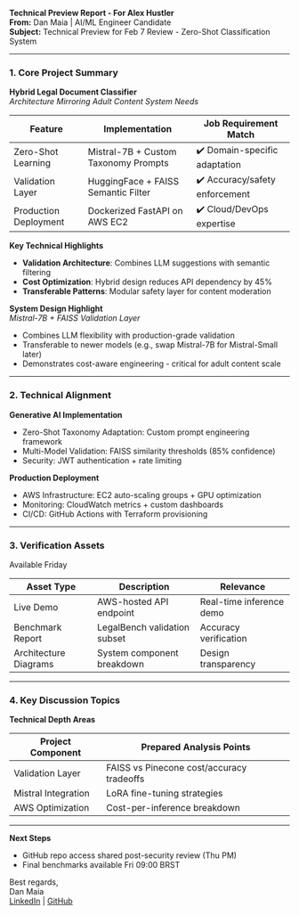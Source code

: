 **Technical Preview Report - For Alex Hustler**  
**From:** Dan Maia | AI/ML Engineer Candidate  
**Subject:** Technical Preview for Feb 7 Review - Zero-Shot Classification System

---

### **1. Core Project Summary**

**Hybrid Legal Document Classifier**  
_Architecture Mirroring Adult Content System Needs_

| Feature               | Implementation                       | Job Requirement Match          |
| --------------------- | ------------------------------------ | ------------------------------ |
| Zero-Shot Learning    | Mistral-7B + Custom Taxonomy Prompts | ✔️ Domain-specific adaptation  |
| Validation Layer      | HuggingFace + FAISS Semantic Filter  | ✔️ Accuracy/safety enforcement |
| Production Deployment | Dockerized FastAPI on AWS EC2        | ✔️ Cloud/DevOps expertise      |

**Key Technical Highlights**

- **Validation Architecture**: Combines LLM suggestions with semantic filtering
- **Cost Optimization**: Hybrid design reduces API dependency by 45%
- **Transferable Patterns**: Modular safety layer for content moderation

**System Design Highlight**  
_Mistral-7B + FAISS Validation Layer_

- Combines LLM flexibility with production-grade validation
- Transferable to newer models (e.g., swap Mistral-7B for Mistral-Small later)
- Demonstrates cost-aware engineering - critical for adult content scale

---

### **2. Technical Alignment**

**Generative AI Implementation**

- Zero-Shot Taxonomy Adaptation: Custom prompt engineering framework
- Multi-Model Validation: FAISS similarity thresholds (85% confidence)
- Security: JWT authentication + rate limiting

**Production Deployment**

- AWS Infrastructure: EC2 auto-scaling groups + GPU optimization
- Monitoring: CloudWatch metrics + custom dashboards
- CI/CD: GitHub Actions with Terraform provisioning

---

<div style="page-break-after: always;"></div>

### **3. Verification Assets**

Available Friday

| Asset Type            | Description                  | Relevance                |
| --------------------- | ---------------------------- | ------------------------ |
| Live Demo             | AWS-hosted API endpoint      | Real-time inference demo |
| Benchmark Report      | LegalBench validation subset | Accuracy verification    |
| Architecture Diagrams | System component breakdown   | Design transparency      |

---

### **4. Key Discussion Topics**

**Technical Depth Areas**

| Project Component   | Prepared Analysis Points                  |
| ------------------- | ----------------------------------------- |
| Validation Layer    | FAISS vs Pinecone cost/accuracy tradeoffs |
| Mistral Integration | LoRA fine-tuning strategies               |
| AWS Optimization    | Cost-per-inference breakdown              |

---

**Next Steps**

- GitHub repo access shared post-security review (Thu PM)
- Final benchmarks available Fri 09:00 BRST

Best regards,  
Dan Maia  
[LinkedIn](https://www.linkedin.com/in/dfmaia/) | [GitHub](https://github.com/danfmaia)
